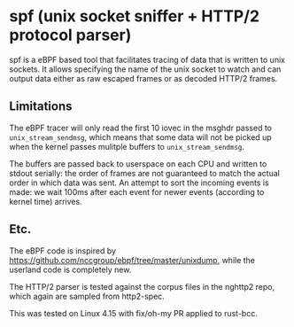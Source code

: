 # spf (unix socket sniffer + HTTP/2 protocol parser)

spf is a eBPF based tool that facilitates tracing of data that is written to unix sockets.
It allows specifying the name of the unix socket to watch and can output data either as
raw escaped frames or as decoded HTTP/2 frames.

## Limitations
The eBPF tracer will only read the first 10 iovec in the msghdr passed to `unix_stream_sendmsg`,
which means that some data will not be picked up when the kernel passes mulitple buffers to `unix_stream_sendmsg`.

The buffers are passed back to userspace on each CPU and written to stdout serially: the order of
frames are not guaranteed to match the actual order in which data was sent. An attempt to sort the
incoming events is made: we wait 100ms after each event for newer events (according to kernel time) arrives.

## Etc.
The eBPF code is inspired by https://github.com/nccgroup/ebpf/tree/master/unixdump, while the userland code is completely new.

The HTTP/2 parser is tested against the corpus files in the nghttp2 repo, which again are sampled from http2-spec.

This was tested on Linux 4.15 with fix/oh-my PR applied to rust-bcc.
